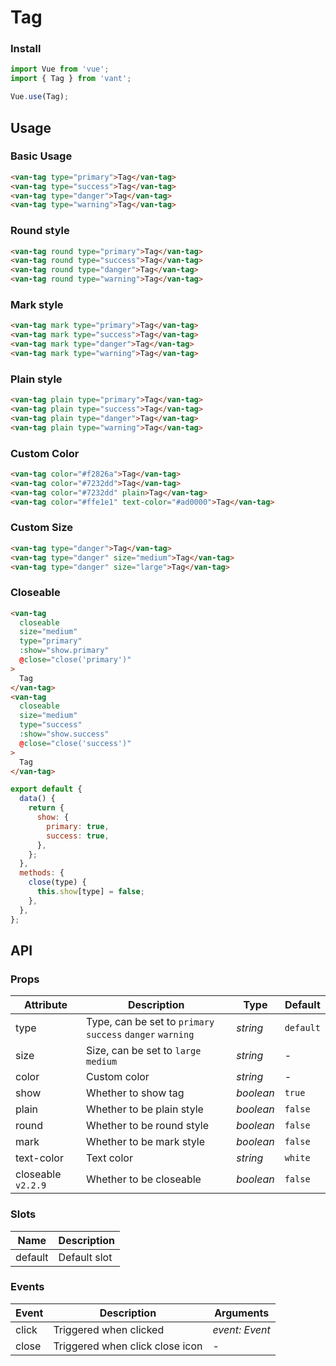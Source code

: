# Tag

### Install

```js
import Vue from 'vue';
import { Tag } from 'vant';

Vue.use(Tag);
```

## Usage

### Basic Usage

```html
<van-tag type="primary">Tag</van-tag>
<van-tag type="success">Tag</van-tag>
<van-tag type="danger">Tag</van-tag>
<van-tag type="warning">Tag</van-tag>
```

### Round style

```html
<van-tag round type="primary">Tag</van-tag>
<van-tag round type="success">Tag</van-tag>
<van-tag round type="danger">Tag</van-tag>
<van-tag round type="warning">Tag</van-tag>
```

### Mark style

```html
<van-tag mark type="primary">Tag</van-tag>
<van-tag mark type="success">Tag</van-tag>
<van-tag mark type="danger">Tag</van-tag>
<van-tag mark type="warning">Tag</van-tag>
```

### Plain style

```html
<van-tag plain type="primary">Tag</van-tag>
<van-tag plain type="success">Tag</van-tag>
<van-tag plain type="danger">Tag</van-tag>
<van-tag plain type="warning">Tag</van-tag>
```

### Custom Color

```html
<van-tag color="#f2826a">Tag</van-tag>
<van-tag color="#7232dd">Tag</van-tag>
<van-tag color="#7232dd" plain>Tag</van-tag>
<van-tag color="#ffe1e1" text-color="#ad0000">Tag</van-tag>
```

### Custom Size

```html
<van-tag type="danger">Tag</van-tag>
<van-tag type="danger" size="medium">Tag</van-tag>
<van-tag type="danger" size="large">Tag</van-tag>
```

### Closeable

```html
<van-tag
  closeable
  size="medium"
  type="primary"
  :show="show.primary"
  @close="close('primary')"
>
  Tag
</van-tag>
<van-tag
  closeable
  size="medium"
  type="success"
  :show="show.success"
  @close="close('success')"
>
  Tag
</van-tag>
```

```js
export default {
  data() {
    return {
      show: {
        primary: true,
        success: true,
      },
    };
  },
  methods: {
    close(type) {
      this.show[type] = false;
    },
  },
};
```

## API

### Props

| Attribute | Description | Type | Default |
| --- | --- | --- | --- |
| type | Type, can be set to `primary` `success` `danger` `warning` | _string_ | `default` |
| size | Size, can be set to `large` `medium` | _string_ | - |
| color | Custom color | _string_ | - |
| show | Whether to show tag | _boolean_ | `true` |
| plain | Whether to be plain style | _boolean_ | `false` |
| round | Whether to be round style | _boolean_ | `false` |
| mark | Whether to be mark style | _boolean_ | `false` |
| text-color | Text color | _string_ | `white` |
| closeable `v2.2.9` | Whether to be closeable | _boolean_ | `false` |

### Slots

| Name    | Description  |
| ------- | ------------ |
| default | Default slot |

### Events

| Event | Description                     | Arguments      |
| ----- | ------------------------------- | -------------- |
| click | Triggered when clicked          | _event: Event_ |
| close | Triggered when click close icon | -              |
